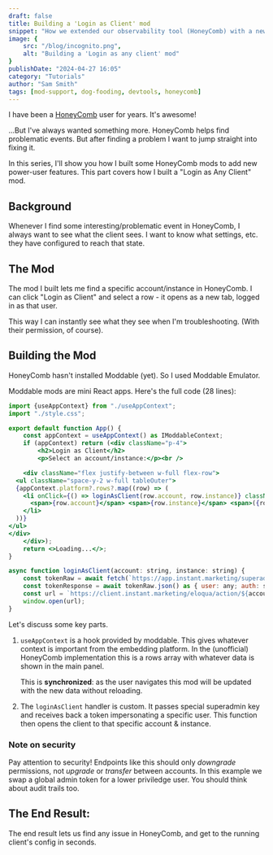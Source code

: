 ```yaml
---
draft: false
title: Building a 'Login as Client' mod
snippet: "How we extended our observability tool (HoneyComb) with a new feature: Login as Client"
image: {
    src: "/blog/incognito.png",
    alt: "Building a 'Login as any client' mod"
}
publishDate: "2024-04-27 16:05"
category: "Tutorials"
author: "Sam Smith"
tags: [mod-support, dog-fooding, devtools, honeycomb]
---
```


I have been a [HoneyComb](https://www.honeycomb.io/) user for years. It's awesome! 

...But I've always wanted something more. HoneyComb helps find problematic events. But after finding a problem I want to jump straight into fixing it.

In this series, I'll show you how I built some HoneyComb mods to add new power-user features. This part covers how I built a "Login as Any Client" mod.

## Background
Whenever I find some interesting/problematic event in HoneyComb, I always want to see what the client sees. I want to know what settings, etc. they have configured to reach that state.


## The Mod
The mod I built lets me find a specific account/instance in HoneyComb. I can click "Login as Client" and select a row - it opens as a new tab, logged in as that user.

This way I can instantly see what they see when I'm troubleshooting. (With their permission, of course).


## Building the Mod
HoneyComb hasn't installed Moddable (yet). So I used Moddable Emulator.

Moddable mods are mini React apps. Here's the full code (28 lines):

```jsx
import {useAppContext} from "./useAppContext";
import "./style.css";

export default function App() {
    const appContext = useAppContext() as IModdableContext;
    if (appContext) return (<div className="p-4">
        <h2>Login as Client</h2>
        <p>Select an account/instance:</p><br />

    <div className="flex justify-between w-full flex-row">
  <ul className="space-y-2 w-full tableOuter">
  {appContext.platform?.rows?.map((row) => (
    <li onClick={() => loginAsClient(row.account, row.instance)} className="flex justify-between tableRow cursor-pointer">
      <span>{row.account}</span> <span>{row.instance}</span> <span>({row.count})</span>
    </li>
  ))}
</ul>
</div>
    </div>);
    return <>Loading...</>;
}

async function loginAsClient(account: string, instance: string) {
    const tokenRaw = await fetch(`https://app.instant.marketing/superadmin_only/account_login/${account}?token=SUPER_ADMIN_TOKEN`); // the actual URL looks similar to this
    const tokenResponse = await tokenRaw.json() as { user: any; auth: string; };
    const url = `https://client.instant.marketing/eloqua/action/${account}/${instance}?auth=${encodeURIComponent(tokenResponse.auth)}`;
    window.open(url);
}
```


Let's discuss some key parts.

1. `useAppContext` is a hook provided by moddable. This gives whatever context is important from the embedding platform. In the (unofficial) HoneyComb implementation this is a rows array with whatever data is shown in the main panel.

    This is **synchronized**: as the user navigates this mod will be updated with the new data without reloading.

2. The `loginAsClient` handler is custom. It passes special superadmin key and receives back a token impersonating a specific user. This function then opens the client to that specific account & instance.

### Note on security
Pay attention to security! Endpoints like this should only *downgrade* permissions, not *upgrade* or *transfer* between accounts. In this example we swap a global admin token for a lower priviledge user. You should think about audit trails too.


## The End Result:
The end result lets us find any issue in HoneyComb, and get to the running client's config in seconds.